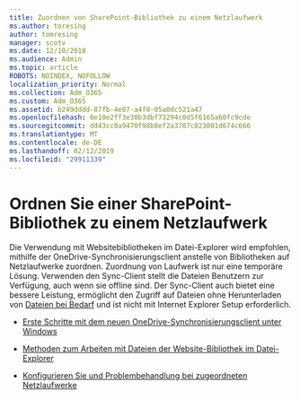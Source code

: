 ```yaml
---
title: Zuordnen von SharePoint-Bibliothek zu einem Netzlaufwerk
ms.author: toresing
author: tomresing
manager: scotv
ms.date: 12/10/2018
ms.audience: Admin
ms.topic: article
ROBOTS: NOINDEX, NOFOLLOW
localization_priority: Normal
ms.collection: Adm_O365
ms.custom: Adm_O365
ms.assetid: b249dddd-87fb-4e07-a4f8-05a0dc521a47
ms.openlocfilehash: 0e10e2ff3e30b3dbf73294c0d5f6165a60fc9cde
ms.sourcegitcommit: dd43cc0a9470f98b8ef2a3787c823801d674c666
ms.translationtype: MT
ms.contentlocale: de-DE
ms.lasthandoff: 02/12/2019
ms.locfileid: "29911339"
---
```

# <a name="map-a-sharepoint-library-to-a-network-drive"></a>Ordnen Sie einer SharePoint-Bibliothek zu einem Netzlaufwerk

Die Verwendung mit Websitebibliotheken im Datei-Explorer wird empfohlen, mithilfe der OneDrive-Synchronisierungsclient anstelle von Bibliotheken auf Netzlaufwerke zuordnen. Zuordnung von Laufwerk ist nur eine temporäre Lösung. Verwenden den Sync-Client stellt die Dateien Benutzern zur Verfügung, auch wenn sie offline sind. Der Sync-Client auch bietet eine bessere Leistung, ermöglicht den Zugriff auf Dateien ohne Herunterladen von [Dateien bei Bedarf](https://support.office.com/article/Learn-about-OneDrive-Files-On-Demand-0E6860D3-D9F3-4971-B321-7092438FB38E) und ist nicht mit Internet Explorer Setup erforderlich. 
  
- [Erste Schritte mit dem neuen OneDrive-Synchronisierungsclient unter Windows](https://go.microsoft.com/fwlink/?linkid=866427)
    
- [Methoden zum Arbeiten mit Dateien der Website-Bibliothek im Datei-Explorer](https://go.microsoft.com/fwlink/?linkid=866291)
    
- [Konfigurieren Sie und Problembehandlung bei zugeordneten Netzlaufwerke](https://support.microsoft.com/kb/2616712)
    

